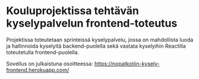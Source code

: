 # Kouluprojektissa tehtävän kyselypalvelun frontend-toteutus

Projektissa toteutetaan sprinteissä kyselypalvelu, jossa on mahdollista luoda ja hallinnoida kyselyitä backend-puolella sekä vastata kyselyihin Reactilla toteutetulla frontend-puolella.

Sovellus on julkaistuna osoitteessa: https://nopatkotiin-kysely-frontend.herokuapp.com/
